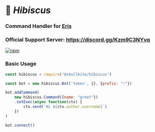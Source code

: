 # 🌺 ***Hibiscus*** 

### Command Handler for [Eris](https://abal.moe/eris 'Created by abalabahaha#9503')
### **Official Support Server: https://discord.gg/Kzm9C3NYvq**

[![npm](https://img.shields.io/npm/dt/@skullbite/hibiscus?style=for-the-badge)](https://www.npmjs.com/package/@skullbite/hibiscus)


### Basic Usage
```js
const hibiscus = require("@skullbite/hibiscus")

const bot = new hibiscus.Bot('token', {}, {prefix: "!"})

bot.addCommand(
    new hibiscus.Command({name: "greet"})
    .setExec(async function(ctx) {
        ctx.send(`Hi ${ctx.author.username}`)
    })
)

bot.connect()
```
